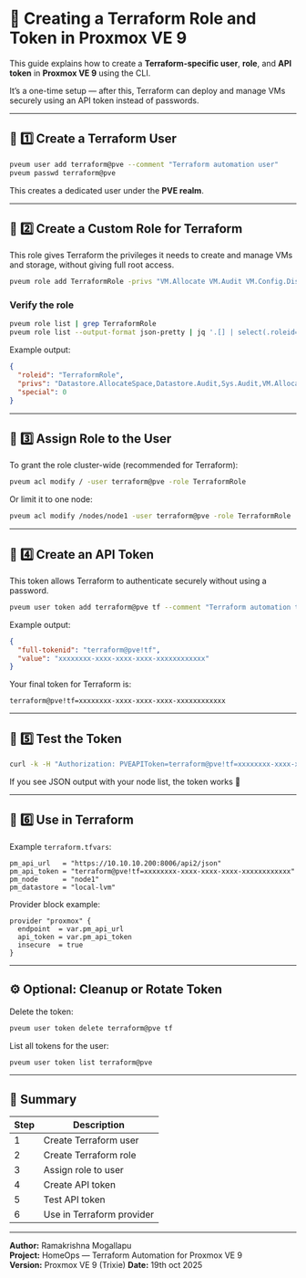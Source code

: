 # 🔐 Creating a Terraform Role and Token in Proxmox VE 9

This guide explains how to create a **Terraform-specific user**, **role**, and **API token** in **Proxmox VE 9** using the CLI.

It’s a one-time setup — after this, Terraform can deploy and manage VMs securely using an API token instead of passwords.

---

## 🧩 1️⃣ Create a Terraform User

```bash
pveum user add terraform@pve --comment "Terraform automation user"
pveum passwd terraform@pve
```

This creates a dedicated user under the **PVE realm**.

---

## 🧩 2️⃣ Create a Custom Role for Terraform

This role gives Terraform the privileges it needs to create and manage VMs and storage, without giving full root access.

```bash
pveum role add TerraformRole -privs "VM.Allocate VM.Audit VM.Config.Disk VM.Config.CDROM VM.Config.CPU VM.Config.HWType VM.Config.Memory VM.Config.Network VM.Config.Options VM.Console VM.PowerMgmt Datastore.Audit Datastore.AllocateSpace Sys.Audit"
```

### Verify the role
```bash
pveum role list | grep TerraformRole
pveum role list --output-format json-pretty | jq '.[] | select(.roleid=="TerraformRole")'
```

Example output:
```json
{
  "roleid": "TerraformRole",
  "privs": "Datastore.AllocateSpace,Datastore.Audit,Sys.Audit,VM.Allocate,VM.Audit,VM.Config.CDROM,VM.Config.CPU,VM.Config.Disk,VM.Config.HWType,VM.Config.Memory,VM.Config.Network,VM.Config.Options,VM.Console,VM.PowerMgmt",
  "special": 0
}
```

---

## 🧩 3️⃣ Assign Role to the User

To grant the role cluster-wide (recommended for Terraform):

```bash
pveum acl modify / -user terraform@pve -role TerraformRole
```

Or limit it to one node:
```bash
pveum acl modify /nodes/node1 -user terraform@pve -role TerraformRole
```

---

## 🧩 4️⃣ Create an API Token

This token allows Terraform to authenticate securely without using a password.

```bash
pveum user token add terraform@pve tf --comment "Terraform automation token"
```

Example output:
```json
{
  "full-tokenid": "terraform@pve!tf",
  "value": "xxxxxxxx-xxxx-xxxx-xxxx-xxxxxxxxxxxx"
}
```

Your final token for Terraform is:
```
terraform@pve!tf=xxxxxxxx-xxxx-xxxx-xxxx-xxxxxxxxxxxx
```

---

## 🧩 5️⃣ Test the Token

```bash
curl -k -H "Authorization: PVEAPIToken=terraform@pve!tf=xxxxxxxx-xxxx-xxxx-xxxx-xxxxxxxxxxxx" https://10.10.10.200:8006/api2/json/nodes
```

If you see JSON output with your node list, the token works 🎉

---

## 🧩 6️⃣ Use in Terraform

Example `terraform.tfvars`:
```hcl
pm_api_url   = "https://10.10.10.200:8006/api2/json"
pm_api_token = "terraform@pve!tf=xxxxxxxx-xxxx-xxxx-xxxx-xxxxxxxxxxxx"
pm_node      = "node1"
pm_datastore = "local-lvm"
```

Provider block example:
```hcl
provider "proxmox" {
  endpoint  = var.pm_api_url
  api_token = var.pm_api_token
  insecure  = true
}
```

---

## ⚙️ Optional: Cleanup or Rotate Token

Delete the token:
```bash
pveum user token delete terraform@pve tf
```

List all tokens for the user:
```bash
pveum user token list terraform@pve
```

---

## 🧠 Summary

| Step | Description |
|------|--------------|
| 1 | Create Terraform user |
| 2 | Create Terraform role |
| 3 | Assign role to user |
| 4 | Create API token |
| 5 | Test API token |
| 6 | Use in Terraform provider |

---

**Author:** Ramakrishna Mogallapu  
**Project:** HomeOps — Terraform Automation for Proxmox VE 9  
**Version:** Proxmox VE 9 (Trixie)
**Date:** 19th oct 2025